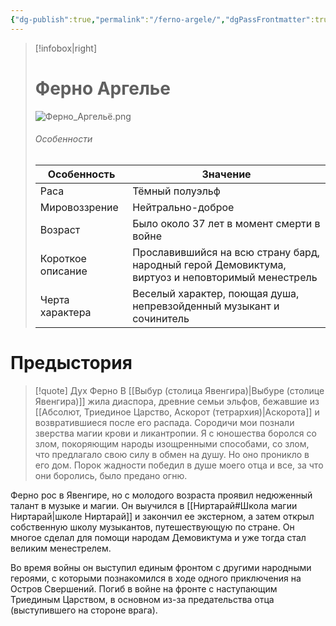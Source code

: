 ```yaml
---
{"dg-publish":true,"permalink":"/ferno-argele/","dgPassFrontmatter":true}
---
```


> [!infobox|right]
> # Ферно Аргелье
> ![Ферно_Аргельё.png](/img/user/%D0%A4%D0%B5%D1%80%D0%BD%D0%BE_%D0%90%D1%80%D0%B3%D0%B5%D0%BB%D1%8C%D1%91.png)
> ###### Особенности
> | Особенность | Значение |
> | ---- | ---- |
> | Раса |Тёмный полуэльф|
> | Мировоззрение | Нейтрально-доброе |
> | Возраст |Было около 37 лет в момент смерти в войне|
> | Короткое описание |Прославившийся на всю страну бард, народный герой Демовиктума, виртуоз и неповторимый менестрель|
> | Черта характера |Веселый характер, поющая душа, непревзойденный музыкант и сочинитель|

# Предыстория

> [!quote] Дух Ферно
> В [[Выбур (столица Явенгира)\|Выбуре (столице Явенгира)]] жила диаспора, древние семьи эльфов, бежавшие из [[Абсолют, Триединое Царство, Аскорот (тетрархия)\|Аскорота]] и возвратившиеся после его распада. Сородичи мои познали зверства магии крови и ликантропии. Я с юношества боролся со злом, покоряющим народы изощренными способами, со злом, что предлагало свою силу в обмен на душу. Но оно проникло в его дом. Порок жадности победил в душе моего отца и все, за что они боролись, было предано огню. 

Ферно рос в Явенгире, но с молодого возраста проявил недюженный талант в музыке и магии. Он выучился в [[Ниртарай#Школа магии Ниртарай\|школе Ниртарай]] и закончил ее экстерном, а затем открыл собственную школу музыкантов, путешествующую по стране. Он многое сделал для помощи народам Демовиктума и уже тогда стал великим менестрелем.

Во время войны он выступил единым фронтом с другими народными героями, с которыми познакомился в ходе одного приключения на Остров Свершений. Погиб в войне на фронте с наступающим Триединым Царством, в основном из-за предательства отца (выступившего на стороне врага).